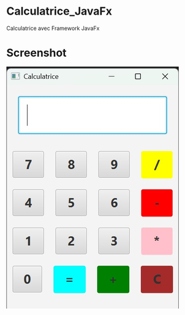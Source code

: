 # Calculatrice_JavaFx
Calculatrice avec Framework JavaFx

# Screenshot
![image](calculatriceFX.jpg)



